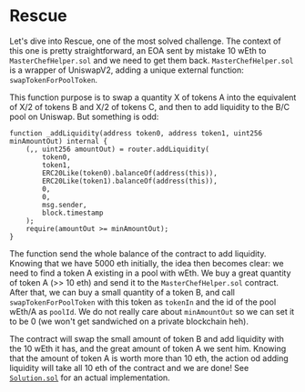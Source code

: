 # Rescue

Let's dive into Rescue, one of the most solved challenge.
The context of this one is pretty straightforward, an EOA sent by mistake 10 wEth to `MasterChefHelper.sol` and we need to get them back.
`MasterChefHelper.sol` is a wrapper of UniswapV2, adding a unique external function: `swapTokenForPoolToken`.

This function purpose is to swap a quantity X of tokens A into the equivalent of X/2 of tokens B and X/2 of tokens C, and then to add liquidity to the B/C pool on Uniswap.
But something is odd:
```Solidity
function _addLiquidity(address token0, address token1, uint256 minAmountOut) internal {
    (,, uint256 amountOut) = router.addLiquidity(
        token0, 
        token1, 
        ERC20Like(token0).balanceOf(address(this)), 
        ERC20Like(token1).balanceOf(address(this)), 
        0, 
        0, 
        msg.sender, 
        block.timestamp
    );
    require(amountOut >= minAmountOut);
}
```
The function send the whole balance of the contract to add liquidity. 
Knowing that we have 5000 eth initially, the idea then becomes clear: we need to find a token A existing in a pool with wEth. We buy a great quantity of token A (>> 10 eth) and send it to the `MasterChefHelper.sol` contract. After that, we can buy a small quantity of a token B, and call `swapTokenForPoolToken` with this token as `tokenIn` and the id of the pool wEth/A as `poolId`.
We do not really care about `minAmountOut` so we can set it to be 0 (we won't get sandwiched on a private blockchain heh). 

The contract will swap the small amount of token B and add liquidity with the 10 wEth it has, and the great amount of token A we sent him. Knowing that the amount of token A is worth more than 10 eth, the action od adding liquidity will take all 10 eth of the contract and we are done! 
See [`Solution.sol`](Solution.sol) for an actual implementation.
